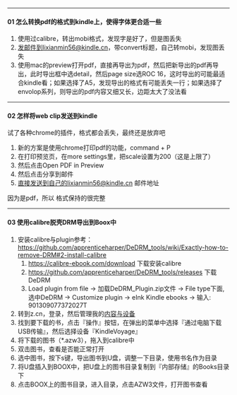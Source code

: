 



----

#### 01 怎么转换pdf的格式到kindle上，使得字体更合适一些

1. 使用过calibre，转出mobi格式，发现字是好了，但是图丢失
2. 发邮件到lixianmin56@kindle.cn，带convert标题，自己转mobi，发现图丢失
3. 使用mac的preview打开pdf，直接再导出为pdf，然后把新导出的pdf再导出，此时导出框中选detail，然后page size选ROC 16，这时导出的可能最适合kindle看；如果选择了A5，发现导出的格式有可能丢失一行；如果选择了envolop系列，则导出的pdf内容又细又长，边距太大了没法看



---
#### 02 怎样将web clip发送到kindle

试了各种chrome的插件，格式都会丢失，最终还是放弃吧

1. 新的方案是使用chrome打印pdf的功能，command + P
1. 在打印预览页，在more settings里，把scale设置为200（这是上限了）
2. 然后点击Open PDF in Preview
3. 然后点击分享到邮件
4. 直接发送到自己的lixianmin56@kindle.cn 邮件地址

因为是pdf，所以  格式保持的很完整



----

#### 03 使用calibre脱壳DRM导出到Boox中

1. 安装calibre与plugin参考： https://github.com/apprenticeharper/DeDRM_tools/wiki/Exactly-how-to-remove-DRM#2-install-calibre
   1. https://calibre-ebook.com/download 下载安装calibre
   2. https://github.com/apprenticeharper/DeDRM_tools/releases 下载 DeDRM
   3. Load plugin from file -> 加载DeDRM_Plugin.zip文件 -> File type下面, 选中DeDRM -> Customize plugin -> eInk Kindle ebooks -> 输入:  901309077372027T
2. 转到z.cn，登录，然后管理我的[内容与设备](https://www.amazon.cn/hz/mycd/myx?ref_=ya_d_l_manage_kindle#/home/content/booksAll/dateDsc/)
3. 找到要下载的书，点击『操作』按钮，在弹出的菜单中选择『通过电脑下载USB传输』，然后选择设备『KindleVoyage』
4. 将下载的图书（*.azw3），拖入到calibre中
5. 双击图书，查看是否能正常打开
6. 选中图书，按下s键，导出图书到U盘，调整一下目录，使用书名作为目录
7. 将U盘插入到BOOX中，把U盘上的图书目录复制到『内部存储』的Books目录下
8. 点击BOOX上的图书目录，进入目录，点击AZW3文件，打开图书查看